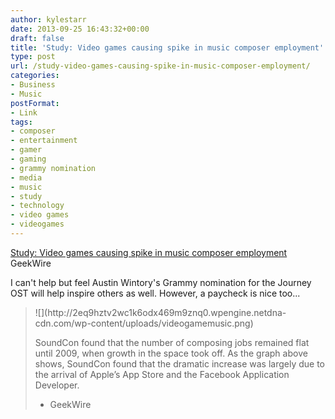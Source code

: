 ```yaml
---
author: kylestarr
date: 2013-09-25 16:43:32+00:00
draft: false
title: 'Study: Video games causing spike in music composer employment'
type: post
url: /study-video-games-causing-spike-in-music-composer-employment/
categories:
- Business
- Music
postFormat:
- Link
tags:
- composer
- entertainment
- gamer
- gaming
- grammy nomination
- media
- music
- study
- technology
- video games
- videogames
---
```


[Study: Video games causing spike in music composer employment
](http://www.geekwire.com/2013/study-video-games-causing-spike-music-composer-employment/)GeekWire

I can't help but feel Austin Wintory's Grammy nomination for the Journey OST will help inspire others as well. However, a paycheck is nice too...


<blockquote>![](http://2eq9hztv2wc1k6odx469m9znq0.wpengine.netdna-cdn.com/wp-content/uploads/videogamemusic.png)


SoundCon found that the number of composing jobs remained flat until 2009, when growth in the space took off. As the graph above shows, SoundCon found that the dramatic increase was largely due to the arrival of Apple’s App Store and the Facebook Application Developer.

- GeekWire</blockquote>
